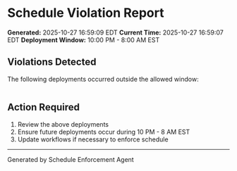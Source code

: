 # Schedule Violation Report

**Generated:** 2025-10-27 16:59:09 EDT
**Current Time:** 2025-10-27 16:59:07 EDT
**Deployment Window:** 10:00 PM - 8:00 AM EST

## Violations Detected

The following deployments occurred outside the allowed window:

```

```

## Action Required

1. Review the above deployments
2. Ensure future deployments occur during 10 PM - 8 AM EST
3. Update workflows if necessary to enforce schedule

---

Generated by Schedule Enforcement Agent
